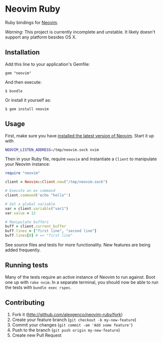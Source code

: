 # Neovim Ruby

Ruby bindings for [Neovim](https://github.com/neovim/neovim).

*Warning*: This project is currently incomplete and unstable. It likely doesn't support any platform besides OS X.

## Installation

Add this line to your application's Gemfile:

    gem "neovim"

And then execute:

    $ bundle

Or install it yourself as:

    $ gem install neovim

## Usage

First, make sure you have [installed the latest version of Neovim](https://github.com/neovim/neovim/wiki/Installing). Start it up with

```sh
NEOVIM_LISTEN_ADDRESS=/tmp/neovim.sock nvim
```

Then in your Ruby file, require `neovim` and instantiate a `Client` to manipulate your Neovim instance:

```ruby
require "neovim"

client = Neovim::Client.new("/tmp/neovim.sock")

# Execute an ex command
client.command('echo "hello"')

# Set a global variable
var = client.variable("var1")
var.value = 12

# Manipulate buffers
buff = client.current_buffer
buff.lines = ["first line", "second line"]
buff.lines[0] # => "first line"
```

See source files and tests for more functionality. New features are being added frequently.

## Running tests

Many of the tests require an active instance of Neovim to run against. Boot one up with `rake nvim`. In a separate terminal, you should now be able to run the tests with `bundle exec rspec`.

## Contributing

1. Fork it (http://github.com/alexgenco/neovim-ruby/fork)
2. Create your feature branch (`git checkout -b my-new-feature`)
3. Commit your changes (`git commit -am 'Add some feature'`)
4. Push to the branch (`git push origin my-new-feature`)
5. Create new Pull Request
